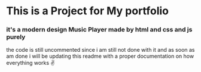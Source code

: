 # This is a Project for My portfolio
### it's a modern design Music Player made by html and css and js purely 
the code is still uncommented since i am still not done with it and as soon as am done i will be updating this readme with a proper documentation on how everything works
:v:
